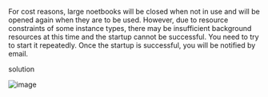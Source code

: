 For cost reasons, large noetbooks will be closed when not in use and will be opened again when they are to be used. However, due to resource constraints of some instance types, there may be insufficient background resources at this time and the startup cannot be successful. You need to try to start it repeatedly. Once the startup is successful, you will be notified by email.

solution

![image]([https://github.com/lgb861213/cloudformation/blob/main/solution.png])



